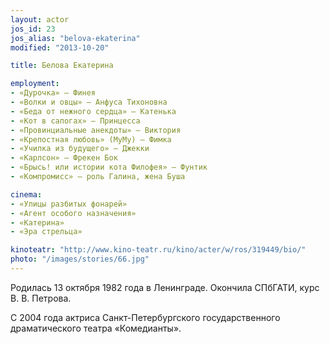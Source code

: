 ```yaml
---
layout: actor
jos_id: 23
jos_alias: "belova-ekaterina"
modified: "2013-10-20"

title: Белова Екатерина

employment:
- «Дурочка» — Финея
- «Волки и овцы» — Анфуса Тихоновна
- «Беда от нежного сердца» — Катенька
- «Кот в сапогах» — Принцесса
- «Провинциальные анекдоты» — Виктория
- «Крепостная любовь» (МуМу) — Фимка
- «Училка из будущего» — Джекки
- «Карлсон» — Фрекен Бок
- «Брысь! или истории кота Филофея» — Фунтик
- «Компромисс» — роль Галина, жена Буша

cinema:
- «Улицы разбитых фонарей»
- «Агент особого назначения»
- «Катерина»
- «Эра стрельца»

kinoteatr: "http://www.kino-teatr.ru/kino/acter/w/ros/319449/bio/"
photo: "/images/stories/66.jpg"
---
```


Родилась 13 октября 1982 года в Ленинграде. Окончила СПбГАТИ, курс В. В. Петрова.

С 2004 года актриса Санкт-Петербургского государственного драматического театра «Комедианты».